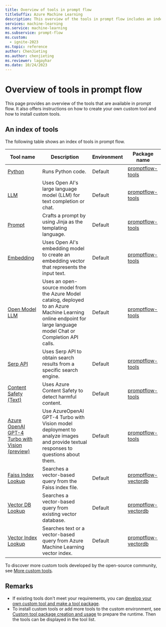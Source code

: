 ```yaml
---
title: Overview of tools in prompt flow
titleSuffix: Azure Machine Learning
description: This overview of the tools in prompt flow includes an index table for tools and the instructions for custom tool package creation and tool package usage.
services: machine-learning
ms.service: machine-learning
ms.subservice: prompt-flow
ms.custom:
  - ignite-2023
ms.topic: reference
author: ChenJieting
ms.author: chenjieting
ms.reviewer: lagayhar
ms.date: 10/24/2023
---
```


# Overview of tools in prompt flow
This page provides an overview of the tools that are available in prompt flow. It also offers instructions on how to create your own custom tool and how to install custom tools.


## An index of tools
The following table shows an index of tools in prompt flow.

| Tool name | Description | Environment | Package name |
|------|-----------|-------------|--------------|
| [Python](./python-tool.md) | Runs Python code. | Default | [promptflow-tools](https://pypi.org/project/promptflow-tools/) |
| [LLM](./llm-tool.md) | Uses Open AI's large language model (LLM) for text completion or chat. | Default | [promptflow-tools](https://pypi.org/project/promptflow-tools/) |
| [Prompt](./prompt-tool.md) | Crafts a prompt by using Jinja as the templating language. | Default | [promptflow-tools](https://pypi.org/project/promptflow-tools/) |
| [Embedding](./embedding-tool.md) | Uses Open AI's embedding model to create an embedding vector that represents the input text. | Default | [promptflow-tools](https://pypi.org/project/promptflow-tools/) |
| [Open Model LLM](./open-model-llm-tool.md) | Uses an open-source model from the Azure Model catalog, deployed to an Azure Machine Learning online endpoint for large language model Chat or Completion API calls. | Default | [promptflow-tools](https://pypi.org/project/promptflow-tools/) |
| [Serp API](./serp-api-tool.md) | Uses Serp API to obtain search results from a specific search engine. | Default | [promptflow-tools](https://pypi.org/project/promptflow-tools/) |
| [Content Safety (Text)](./content-safety-text-tool.md) | Uses Azure Content Safety to detect harmful content. | Default | [promptflow-tools](https://pypi.org/project/promptflow-tools/) |
| [Azure OpenAI GPT-4 Turbo with Vision (preview)](./azure-open-ai-gpt-4v-tool.md) | Use AzureOpenAI GPT-4 Turbo with Vision model deployment to analyze images and provide textual responses to questions about them. | Default | [promptflow-tools](https://pypi.org/project/promptflow-tools/) |
| [Faiss Index Lookup](./faiss-index-lookup-tool.md) | Searches a vector-based query from the Faiss index file. | Default | [promptflow-vectordb](https://pypi.org/project/promptflow-vectordb/) |
| [Vector DB Lookup](./vector-db-lookup-tool.md) | Searches a vector-based query from existing vector database. | Default | [promptflow-vectordb](https://pypi.org/project/promptflow-vectordb/) |
| [Vector Index Lookup](./vector-index-lookup-tool.md) | Searches text or a vector-based query from Azure Machine Learning vector index. | Default | [promptflow-vectordb](https://pypi.org/project/promptflow-vectordb/) |

To discover more custom tools developed by the open-source community, see [More custom tools](https://microsoft.github.io/promptflow/integrations/tools/index.html). 
  
  
## Remarks
- If existing tools don't meet your requirements, you can [develop your own custom tool and make a tool package](https://microsoft.github.io/promptflow/how-to-guides/develop-a-tool/create-and-use-tool-package.html). 
- To install custom tools or add more tools to the custom environment, see [Custom tool package creation and usage](../how-to-custom-tool-package-creation-and-usage.md#prepare-runtime) to prepare the runtime. Then the tools can be displayed in the tool list.
